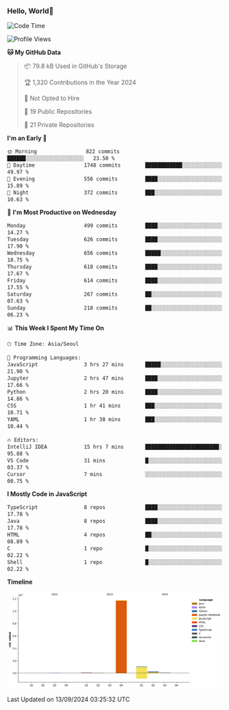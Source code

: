 
### Hello, World🐤

<!--START_SECTION:waka-->
![Code Time](http://img.shields.io/badge/Code%20Time-636%20hrs%2032%20mins-blue)

![Profile Views](http://img.shields.io/badge/Profile%20Views-40-blue)

**🐱 My GitHub Data** 

> 📦 79.8 kB Used in GitHub's Storage 
 > 
> 🏆 1,320 Contributions in the Year 2024
 > 
> 🚫 Not Opted to Hire
 > 
> 📜 19 Public Repositories 
 > 
> 🔑 21 Private Repositories 
 > 
**I'm an Early 🐤** 

```text
🌞 Morning                822 commits         ██████░░░░░░░░░░░░░░░░░░░   23.50 % 
🌆 Daytime                1748 commits        ████████████░░░░░░░░░░░░░   49.97 % 
🌃 Evening                556 commits         ████░░░░░░░░░░░░░░░░░░░░░   15.89 % 
🌙 Night                  372 commits         ███░░░░░░░░░░░░░░░░░░░░░░   10.63 % 
```
📅 **I'm Most Productive on Wednesday** 

```text
Monday                   499 commits         ████░░░░░░░░░░░░░░░░░░░░░   14.27 % 
Tuesday                  626 commits         ████░░░░░░░░░░░░░░░░░░░░░   17.90 % 
Wednesday                656 commits         █████░░░░░░░░░░░░░░░░░░░░   18.75 % 
Thursday                 618 commits         ████░░░░░░░░░░░░░░░░░░░░░   17.67 % 
Friday                   614 commits         ████░░░░░░░░░░░░░░░░░░░░░   17.55 % 
Saturday                 267 commits         ██░░░░░░░░░░░░░░░░░░░░░░░   07.63 % 
Sunday                   218 commits         ██░░░░░░░░░░░░░░░░░░░░░░░   06.23 % 
```


📊 **This Week I Spent My Time On** 

```text
🕑︎ Time Zone: Asia/Seoul

💬 Programming Languages: 
JavaScript               3 hrs 27 mins       █████░░░░░░░░░░░░░░░░░░░░   21.90 % 
Jupyter                  2 hrs 47 mins       ████░░░░░░░░░░░░░░░░░░░░░   17.66 % 
Python                   2 hrs 20 mins       ████░░░░░░░░░░░░░░░░░░░░░   14.86 % 
CSS                      1 hr 41 mins        ███░░░░░░░░░░░░░░░░░░░░░░   10.71 % 
YAML                     1 hr 38 mins        ███░░░░░░░░░░░░░░░░░░░░░░   10.44 % 

🔥 Editors: 
IntelliJ IDEA            15 hrs 7 mins       ████████████████████████░   95.88 % 
VS Code                  31 mins             █░░░░░░░░░░░░░░░░░░░░░░░░   03.37 % 
Cursor                   7 mins              ░░░░░░░░░░░░░░░░░░░░░░░░░   00.75 % 
```

**I Mostly Code in JavaScript** 

```text
TypeScript               8 repos             ████░░░░░░░░░░░░░░░░░░░░░   17.78 % 
Java                     8 repos             ████░░░░░░░░░░░░░░░░░░░░░   17.78 % 
HTML                     4 repos             ██░░░░░░░░░░░░░░░░░░░░░░░   08.89 % 
C                        1 repo              █░░░░░░░░░░░░░░░░░░░░░░░░   02.22 % 
Shell                    1 repo              █░░░░░░░░░░░░░░░░░░░░░░░░   02.22 % 
```



**Timeline**

![Lines of Code chart](https://raw.githubusercontent.com/jilpoom/jilpoom/main/assets/bar_graph.png)


 Last Updated on 13/09/2024 03:25:32 UTC
<!--END_SECTION:waka-->
